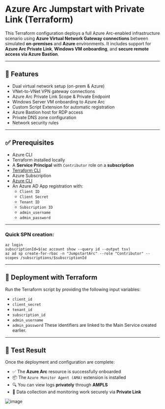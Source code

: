 # Azure Arc Jumpstart with Private Link (Terraform)

This Terraform configuration deploys a full Azure Arc-enabled infrastructure scenario using **Azure Virtual Network Gateway connections** between simulated **on-premises** and **Azure** environments. It includes support for **Azure Arc Private Link**, **Windows VM onboarding**, and **secure remote access via Azure Bastion**.

---

## 📌 Features

- Dual virtual network setup (on-prem & Azure)
- VNet-to-VNet VPN gateway connections
- Azure Arc Private Link Scope & Private Endpoint
- Windows Server VM onboarding to Azure Arc
- Custom Script Extension for automatic registration
- Azure Bastion host for RDP access
- Private DNS zone configuration
- Network security rules

---



## ✅ Prerequisites

- Azure CLI
- Terraform installed locally
- A **Service Principal** with `Contributor` role on a **subscription**
- [Terraform CLI](https://developer.hashicorp.com/terraform/downloads)
- Azure Subscription
- [Azure CLI](https://learn.microsoft.com/en-us/cli/azure/install-azure-cli)
- An Azure AD App registration with:
  - `Client ID`
  - `Client Secret`
  - `Tenant ID`
  - `Subscription ID`
  - `admin_username`
  - `admin_password`


---
### Quick SPN creation:

```
az login
subscriptionId=$(az account show --query id --output tsv)
az ad sp create-for-rbac -n "JumpstartArc" --role "Contributor" --scopes /subscriptions/$subscriptionId
```
---
## 🚀 Deployment with Terraform

Run the Terraform script by providing the following input variables:

- `client_id`
- `client_secret`
- `tenant_id`
- `subscription_id`
- `admin_username`
- `admin_password`
These identifiers are linked to the Main Service created earlier.

---
## 🧪 Test Result

Once the deployment and configuration are complete:

- ✅ The **Azure Arc** resource is successfully onboarded  
- 📦 The `Azure Monitor Agent (AMA)` extension is installed  
- 🔍 You can view logs **privately** through **AMPLS**  
- 🧠 Data collection and monitoring work securely via **Private Link**

![image](https://github.com/user-attachments/assets/934640df-03ad-411c-9d78-744e924b6ebd)


